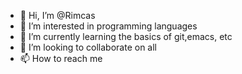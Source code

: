 - 👋 Hi, I’m @Rimcas
- 👀 I’m interested in programming languages
- 🌱 I’m currently learning the basics of git,emacs, etc
- 💞️ I’m looking to collaborate on all
- 📫 How to reach me 

<!---
Rimcas/Rimcas is a ✨ special ✨ repository because its `README.md` (this file) appears on your GitHub profile.
You can click the Preview link to take a look at your changes.
--->
